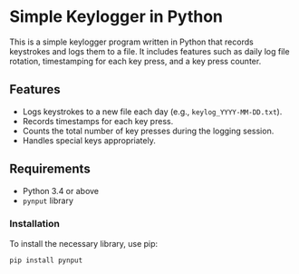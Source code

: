 # Simple Keylogger in Python

This is a simple keylogger program written in Python that records keystrokes and logs them to a file. It includes features such as daily log file rotation, timestamping for each key press, and a key press counter.

## Features

- Logs keystrokes to a new file each day (e.g., `keylog_YYYY-MM-DD.txt`).
- Records timestamps for each key press.
- Counts the total number of key presses during the logging session.
- Handles special keys appropriately.

## Requirements

- Python 3.4 or above
- `pynput` library

### Installation

To install the necessary library, use pip:

```bash
pip install pynput
